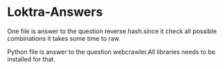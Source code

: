 # Loktra-Answers

One file is answer to the question reverse hash.since it check all possible combinations it takes some time to raw.

Python file is answer to the question webcrawler.All libraries needs to be installed for that.
